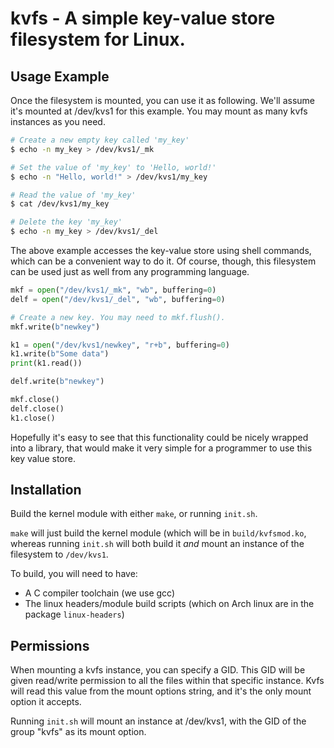 # kvfs - A simple key-value store filesystem for Linux.

## Usage Example

Once the filesystem is mounted, you can use it as following. We'll assume it's mounted at /dev/kvs1 for this example. You may mount as many kvfs instances as you need.

```bash
# Create a new empty key called 'my_key'
$ echo -n my_key > /dev/kvs1/_mk

# Set the value of 'my_key' to 'Hello, world!'
$ echo -n "Hello, world!" > /dev/kvs1/my_key

# Read the value of 'my_key'
$ cat /dev/kvs1/my_key

# Delete the key 'my_key'
$ echo -n my_key > /dev/kvs1/_del
```

The above example accesses the key-value store using shell commands, which can be a convenient way to do it. Of course, though, this filesystem can be used just as well from any programming language.

```python
mkf = open("/dev/kvs1/_mk", "wb", buffering=0)
delf = open("/dev/kvs1/_del", "wb", buffering=0)

# Create a new key. You may need to mkf.flush().
mkf.write(b"newkey")

k1 = open("/dev/kvs1/newkey", "r+b", buffering=0)
k1.write(b"Some data")
print(k1.read())

delf.write(b"newkey")

mkf.close()
delf.close()
k1.close()
```

Hopefully it's easy to see that this functionality could be nicely wrapped into a library, that would make it very simple for a programmer to use this key value store.

## Installation

Build the kernel module with either `make`, or running `init.sh`.

`make` will just build the kernel module (which will be in `build/kvfsmod.ko`, whereas running `init.sh` will both build it _and_ mount an instance of the filesystem to `/dev/kvs1`.

To build, you will need to have:

 - A C compiler toolchain (we use gcc)
 - The linux headers/module build scripts (which on Arch linux are in the package `linux-headers`)

## Permissions

When mounting a kvfs instance, you can specify a GID. This GID will be given read/write permission to all the files within that specific instance. Kvfs will read this value from the mount options string, and it's the only mount option it accepts.

Running `init.sh` will mount an instance at /dev/kvs1, with the GID of the group "kvfs" as its mount option.
